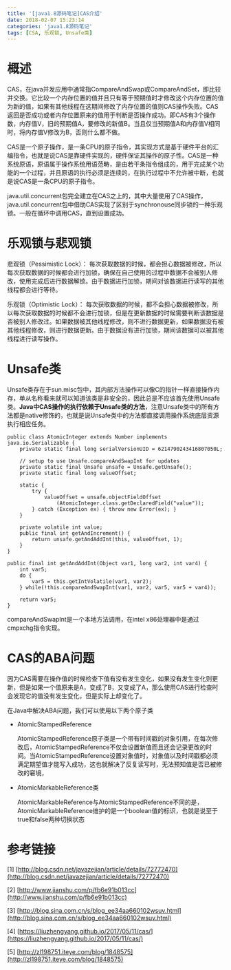```yaml
---
title: '[java1.8源码笔记]CAS介绍'
date: 2018-02-07 15:23:14
categories: 'java1.8源码笔记'
tags: [CSA, 乐观锁, Unsafe类]
---
```

# 概述
CAS，在java并发应用中通常指CompareAndSwap或CompareAndSet，即比较并交换。它比较一个内存位置的值并且只有等于预期值时才修改这个内存位置的值为新的值，如果有其他线程在这期间修改了内存位置的值则CAS操作失败。CAS返回是否成功或者内存位置原来的值用于判断是否操作成功。即CAS有3个操作数，内存值V，旧的预期值A，要修改的新值B。当且仅当预期值A和内存值V相同时，将内存值V修改为B，否则什么都不做。

<!--more-->

CAS是一个原子操作，是一条CPU的原子指令，其实现方式是基于硬件平台的汇编指令，也就是说CAS是靠硬件实现的，硬件保证其操作的原子性。CAS是一种系统原语，原语属于操作系统用语范畴，是由若干条指令组成的，用于完成某个功能的一个过程，并且原语的执行必须是连续的，在执行过程中不允许被中断，也就是说CAS是一条CPU的原子指令。

java.util.concurrent包完全建立在CAS之上的，其中大量使用了CAS操作，java.util.concurrent包中借助CAS实现了区别于synchronouse同步锁的一种乐观锁。一般在循环中调用CAS，直到设置成功。

# 乐观锁与悲观锁
悲观锁（Pessimistic Lock）： 
每次获取数据的时候，都会担心数据被修改，所以每次获取数据的时候都会进行加锁，确保在自己使用的过程中数据不会被别人修改，使用完成后进行数据解锁。由于数据进行加锁，期间对该数据进行读写的其他线程都会进行等待。

乐观锁（Optimistic Lock）： 
每次获取数据的时候，都不会担心数据被修改，所以每次获取数据的时候都不会进行加锁，但是在更新数据的时候需要判断该数据是否被别人修改过。如果数据被其他线程修改，则不进行数据更新，如果数据没有被其他线程修改，则进行数据更新。由于数据没有进行加锁，期间该数据可以被其他线程进行读写操作。

# Unsafe类
Unsafe类存在于sun.misc包中，其内部方法操作可以像C的指针一样直接操作内存，单从名称看来就可以知道该类是非安全的，因此总是不应该首先使用Unsafe类。**Java中CAS操作的执行依赖于Unsafe类的方法**，注意Unsafe类中的所有方法都是native修饰的，也就是说Unsafe类中的方法都直接调用操作系统底层资源执行相应任务。

	public class AtomicInteger extends Number implements java.io.Serializable {
	    private static final long serialVersionUID = 6214790243416807050L;
	
	    // setup to use Unsafe.compareAndSwapInt for updates
	    private static final Unsafe unsafe = Unsafe.getUnsafe();
	    private static final long valueOffset;
	
	    static {
	        try {
	            valueOffset = unsafe.objectFieldOffset
	                (AtomicInteger.class.getDeclaredField("value"));
	        } catch (Exception ex) { throw new Error(ex); }
	    }
	
	    private volatile int value;
		public final int getAndIncrement() {
        	return unsafe.getAndAddInt(this, valueOffset, 1);
		}
    }

	public final int getAndAddInt(Object var1, long var2, int var4) {
        int var5;
        do {
            var5 = this.getIntVolatile(var1, var2);
        } while(!this.compareAndSwapInt(var1, var2, var5, var5 + var4));

        return var5;
    }

compareAndSwapInt是一个本地方法调用，在intel x86处理器中是通过cmpxchg指令实现。

# CAS的ABA问题
因为CAS需要在操作值的时候检查下值有没有发生变化，如果没有发生变化则更新，但是如果一个值原来是A，变成了B，又变成了A，那么使用CAS进行检查时会发现它的值没有发生变化，但是实际上却变化了。

在Java中解决ABA问题，我们可以使用以下两个原子类

* AtomicStampedReference

	AtomicStampedReference原子类是一个带有时间戳的对象引用，在每次修改后，AtomicStampedReference不仅会设置新值而且还会记录更改的时间。当AtomicStampedReference设置对象值时，对象值以及时间戳都必须满足期望值才能写入成功，这也就解决了反复读写时，无法预知值是否已被修改的窘境，

* AtomicMarkableReference类

	AtomicMarkableReference与AtomicStampedReference不同的是，AtomicMarkableReference维护的是一个boolean值的标识，也就是说至于true和false两种切换状态

# 参考链接

[1] [http://blog.csdn.net/javazejian/article/details/72772470](http://blog.csdn.net/javazejian/article/details/72772470)

[2] [http://www.jianshu.com/p/fb6e91b013cc](http://www.jianshu.com/p/fb6e91b013cc)

[3] [http://blog.sina.com.cn/s/blog_ee34aa660102wsuv.html](http://blog.sina.com.cn/s/blog_ee34aa660102wsuv.html)

[4] [https://liuzhengyang.github.io/2017/05/11/cas/](https://liuzhengyang.github.io/2017/05/11/cas/)

[5] [http://zl198751.iteye.com/blog/1848575](http://zl198751.iteye.com/blog/1848575)